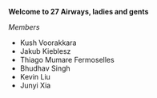 **Welcome to 27 Airways, ladies and gents**

*Members*

- Kush Voorakkara
- Jakub Kieblesz
- Thiago Mumare Fermoselles
- Bhudhav Singh
- Kevin Liu
- Junyi Xia
